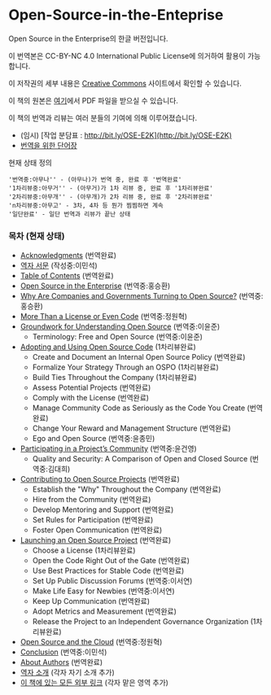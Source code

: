 # Open-Source-in-the-Enteprise
Open Source in the Enterprise의 한글 버전입니다.

이 번역본은 
CC-BY-NC 4.0 International Public License에 의거하여 
활용이 가능합니다.

이 저작권의 세부 내용은 [Creative Commons](https://creativecommons.org/licenses/by-nc/4.0/legalcode) 사이트에서 확인할 수 있습니다.

이 책의 원본은 [여기](https://d1.awsstatic.com/Open%20Source/enterprise-oss-book.pdf)에서 PDF 파일을 받으실 수 있습니다.

이 책의 번역과 리뷰는 여러 분들의 기여에 의해 이루어졌습니다.

* (임시) [작업 분담표 : http://bit.ly/OSE-E2K](http://bit.ly/OSE-E2K)
* [번역을 위한 단어장](dictionary.md)

현재 상태 정의

```
'번역중:아무나'' - (아무나)가 번역 중, 완료 후 '번역완료'
'1차리뷰중:아무거'' - (아무거)가 1차 리뷰 중, 완료 후 '1차리뷰완료'
'2차리뷰중:아무개'' - (아무개)가 2차 리뷰 중, 완료 후 '2차리뷰완료'
'n차리뷰중:아무고' - 3차, 4차 등 뭔가 찜찜하면 계속
'일단완료' - 일단 번역과 리뷰가 끝난 상태
```


### 목차 (현재 상태)

* [Acknowledgments](src/00-acknowledgments.md) (번역완료)
* [역자 서문](src/01-preface.md) (작성중:이민석)
* [Table of Contents](src/02-toc.md) (번역완료)
* [Open Source in the Enterprise](src/03-open-source-in-the-enteprise.md) (번역중:홍승환)
* [Why Are Companies and Governments Turning to Open Source?](src/04-why-are-companies-and-governments-turning-to-open-source.md) (번역중:홍승환)
* [More Than a License or Even Code](src/05-more-than-a-license-or-even-code.md) (번역중:정원혁)
* [Groundwork for Understanding Open Source](src/06-groundworks-for-understanding-open-source.md) (번역중:이윤준)
  - Terminology: Free and Open Source (번역중:이윤준)
* [Adopting and Using Open Source Code](src/07-adopting-and-using-open-source-code.md) (1차리뷰완료)
  - Create and Document an Internal Open Source Policy (번역완료)
  - Formalize Your Strategy Through an OSPO (1차리뷰완료)
  - Build Ties Throughout the Company (1차리뷰완료)
  - Assess Potential Projects (번역완료)
  - Comply with the License (번역완료)
  - Manage Community Code as Seriously as the Code You Create (번역완료)
  - Change Your Reward and Management Structure (번역완료)
  - Ego and Open Source (번역중:윤종민)
* [Participating in a Project’s Community](src/08-participating-in-a-projects-community.md) (번역중:윤건영)
  - Quality and Security: A Comparison of Open and Closed Source (번역중:김대희)
* [Contributing to Open Source Projects](src/09-contributing-to-open-source-project.md) (번역완료)
  - Establish the "Why" Throughout the Company (번역완료)
  - Hire from the Community (번역완료)
  - Develop Mentoring and Support (번역완료)
  - Set Rules for Participation (번역완료)
  - Foster Open Communication (번역완료)
* [Launching an Open Source Project](src/10-launching-an-open-source-project.md) (번역완료)
  - Choose a License (1차리뷰완료)
  - Open the Code Right Out of the Gate (번역완료)
  - Use Best Practices for Stable Code (번역완료)
  - Set Up Public Discussion Forums (번역중:이서연)
  - Make Life Easy for Newbies (번역중:이서연)
  - Keep Up Communication (번역완료)
  - Adopt Metrics and Measurement (번역완료)
  - Release the Project to an Independent Governance Organization (1차리뷰완료)
* [Open Source and the Cloud](src/11-open-source-and-the-cloud.md) (번역중:정원혁)
* [Conclusion](src/12-conclusion.md) (번역중:이민석)
* [About Authors](src/13-about-authors.md) (번역완료)
* [역자 소개](src/14-translators.md) (각자 자기 소개 추가)
* [이 책에 있는 모든 외부 링크](src/15-links.md) (각자 맡은 영역 추가)
